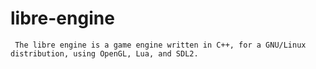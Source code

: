 # libre-engine
     The libre engine is a game engine written in C++, for a GNU/Linux distribution, using OpenGL, Lua, and SDL2.
